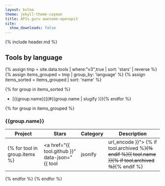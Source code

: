 ```yaml
---
layout: bulma
theme: jekyll-theme-cayman
title: APIs.guru awesome-openapi3
site:
  show_downloads: false
---
```


{% include header.md %}

## Tools by language

{% assign tmp = site.data.tools | where:"v3",true | sort: 'stars' | reverse %}
{% assign items_grouped = tmp | group_by: 'language' %}
{% assign items_sorted = items_grouped | sort: 'name' %}

{% for group in items_sorted %}
* [{{group.name}}](#{{group.name | slugify }}){% endfor %}

{% for group in items_grouped %}
### {{group.name}}

| Project | Stars | Category | Description |
|---|---|---|---|
{% for tool in group.items %}| <a href="{{ tool.github }}" data-json="{{ tool | jsonify | url_encode }}"> {% if tool.archived %}~~{% endif %}{{ tool.name }}{% if tool.archived %}~~{% endif %} </a> | {{ tool.stars }} | {{tool.category}} | {{ tool.description }} |
{% endfor %}
{% endfor %}

<script src="https://unpkg.com/tippy.js@3/dist/tippy.all.min.js"></script>
<script src="https://cdnjs.cloudflare.com/ajax/libs/zepto/1.2.0/zepto.min.js"></script>

<script type="text/javascript">
  function plural(value,word){
    if (!value) value = 0;
    return value+' '+word+(value === 1 ? '' : 's');
  }
  $(document).ready(function(){
    $('table').addClass('table');
    $('ul').css('column-count',4);
    $('a').each(function(i,e){
        if ($(e).data('json')) {
            var d = JSON.parse(decodeURIComponent($(e).data('json')));
            tippy(e,{ content: plural(d.watch,'watcher')+', '+plural(d.forks,'fork')+' and '+plural(d.issues,'issue')+'. '+(d.license ? 'License:&nbsp;'+d.license : '')+(d.downloadStr ? ' Downloads: '+d.downloadStr : '')});
        }
    });
  });
</script>
